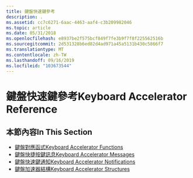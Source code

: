 ```yaml
---
title: 鍵盤快速鍵參考
description: .
ms.assetid: cc7c6271-6aac-4463-aaf4-c3b209982046
ms.topic: article
ms.date: 05/31/2018
ms.openlocfilehash: e8937be2f575bcf849f7fe3b9f7f8f225562516b
ms.sourcegitcommit: 2d531328b6ed82d4ad971a45a5131b430c5866f7
ms.translationtype: MT
ms.contentlocale: zh-TW
ms.lasthandoff: 09/16/2019
ms.locfileid: "103673544"
---
```

# <a name="keyboard-accelerator-reference"></a><span data-ttu-id="4638c-103">鍵盤快速鍵參考</span><span class="sxs-lookup"><span data-stu-id="4638c-103">Keyboard Accelerator Reference</span></span>

## <a name="in-this-section"></a><span data-ttu-id="4638c-104">本節內容</span><span class="sxs-lookup"><span data-stu-id="4638c-104">In This Section</span></span>

-   [<span data-ttu-id="4638c-105">鍵盤對應函式</span><span class="sxs-lookup"><span data-stu-id="4638c-105">Keyboard Accelerator Functions</span></span>](keyboard-accelerator-functions.md)
-   [<span data-ttu-id="4638c-106">鍵盤快捷按鍵訊息</span><span class="sxs-lookup"><span data-stu-id="4638c-106">Keyboard Accelerator Messages</span></span>](keyboard-accelerator-messages.md)
-   [<span data-ttu-id="4638c-107">鍵盤快速鍵通知</span><span class="sxs-lookup"><span data-stu-id="4638c-107">Keyboard Accelerator Notifications</span></span>](keyboard-accelerator-notifications.md)
-   [<span data-ttu-id="4638c-108">鍵盤加速器結構</span><span class="sxs-lookup"><span data-stu-id="4638c-108">Keyboard Accelerator Structures</span></span>](keyboard-accelerator-structures.md)

 

 




